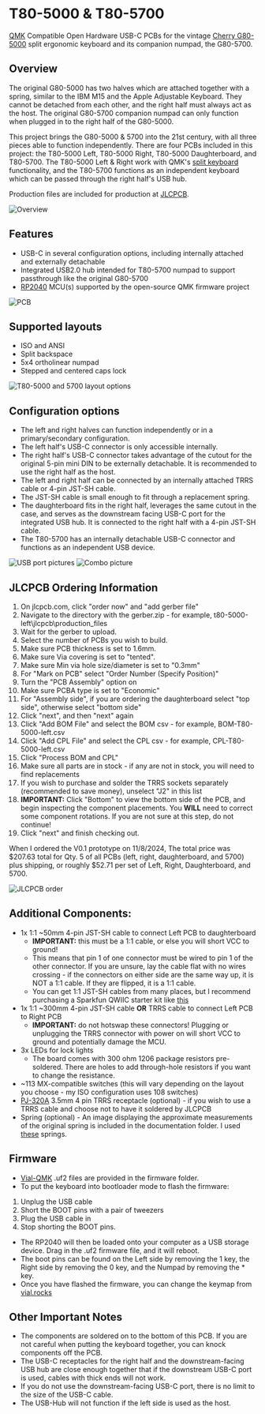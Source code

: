 # T80-5000 & T80-5700

[QMK](https://github.com/qmk/qmk_firmware) Compatible Open Hardware USB-C PCBs for the vintage [Cherry G80-5000](https://web.archive.org/web/20250114051116/https://deskthority.net/wiki/Cherry_G80-5000) split ergonomic keyboard and its companion numpad, the G80-5700.



## Overview
The original G80-5000 has two halves which are attached together with a spring, similar to the IBM M15 and the Apple Adjustable Keyboard. They cannot be detached from each other, and the right half must always act as the host.
The original G80-5700 companion numpad can only function when plugged in to the right half of the G80-5000.

This project brings the G80-5000 & 5700 into the 21st century, with all three pieces able to function independently.
There are four PCBs included in this project: the T80-5000 Left, T80-5000 Right, T80-5000 Daughterboard, and T80-5700.
The T80-5000 Left & Right work with QMK's [split keyboard](https://docs.qmk.fm/features/split_keyboard) functionality, and the T80-5700 functions as an independent keyboard which can be passed through the right half's USB hub.

Production files are included for production at [JLCPCB](https://jlcpcb.com/).

![Overview](https://github.com/nearestexit/t80-5000/blob/main/documentation/DSC03446.JPG)


## Features
 - USB-C in several configuration options, including internally attached and externally detachable
 - Integrated USB2.0 hub intended for T80-5700 numpad to support passthrough like the original G80-5700
 - [RP2040](https://www.raspberrypi.com/products/rp2040/specifications/) MCU(s) supported by the open-source QMK firmware project

![PCB](https://github.com/nearestexit/t80-5000/blob/main/documentation/allcombo.png)

## Supported layouts
 - ISO and ANSI
 - Split backspace
 - 5x4 ortholinear numpad
 - Stepped and centered caps lock
   
![T80-5000 and 5700 layout options](https://github.com/nearestexit/t80-5000/blob/main/documentation/KLE.png?raw=true)

## Configuration options
 - The left and right halves can function independently or in a primary/secondary configuration.
 - The left half's USB-C connector is only accessible internally.
 - The right half's USB-C connector takes advantage of the cutout for the original 5-pin mini DIN to be externally detachable. It is recommended to use the right half as the host.
 - The left and right half can be connected by an internally attached TRRS cable or 4-pin JST-SH cable.
 - The JST-SH cable is small enough to fit through a replacement spring.
 - The daughterboard fits in the right half, leverages the same cutout in the case, and serves as the downstream facing USB-C port for the integrated USB hub. It is connected to the right half with a 4-pin JST-SH cable.
 - The T80-5700 has an internally detachable USB-C connector and functions as an independent USB device.

![USB port pictures](https://github.com/nearestexit/t80-5000/blob/main/documentation/DSC03448.JPG)
![Combo picture](https://github.com/nearestexit/t80-5000/blob/main/documentation/misccombo.png)

## JLCPCB Ordering Information
1. On jlcpcb.com, click "order now" and "add gerber file"
2. Navigate to the directory with the gerber.zip - for example, t80-5000-left\jlcpcb\production_files
3. Wait for the gerber to upload.
4. Select the number of PCBs you wish to build.
5. Make sure PCB thickness is set to 1.6mm.
6. Make sure Via covering is set to "tented".
7. Make sure Min via hole size/diameter is set to "0.3mm"
8. For "Mark on PCB" select "Order Number (Specify Position)"
9. Turn the "PCB Assembly" option on
10. Make sure PCBA type is set to "Economic"
11. For "Assembly side", if you are ordering the daughterboard select "top side", otherwise select "bottom side"
12. Click "next", and then "next" again
13. Click "Add BOM File" and select the BOM csv - for example, BOM-T80-5000-left.csv
14. Click "Add CPL File" and select the CPL csv - for example, CPL-T80-5000-left.csv
15. Click "Process BOM and CPL"
16. Make sure all parts are in stock - if any are not in stock, you will need to find replacements
17. If you wish to purchase and solder the TRRS sockets separately (recommended to save money), unselect "J2" in this list
18. **IMPORTANT:** Click "Bottom" to view the bottom side of the PCB, and begin inspecting the component placements. You **WILL** need to correct some component rotations. If you are not sure at this step, do not continue!
19. Click "next" and finish checking out.

When I ordered the V0.1 prototype on 11/8/2024, The total price was $207.63 total for Qty. 5 of all PCBs (left, right, daughterboard, and 5700) plus shipping, or roughly $52.71 per set of Left, Right, Daughterboard, and 5700.

![JLCPCB order](https://github.com/nearestexit/t80-5000/blob/main/documentation/JLCPCB%20order.png)

## Additional Components:
- 1x 1:1 ~50mm 4-pin JST-SH cable to connect Left PCB to daughterboard
  - **IMPORTANT:** this must be a 1:1 cable, or else you will short VCC to ground!
  - This means that pin 1 of one connector must be wired to pin 1 of the other connector. If you are unsure, lay the cable flat with no wires crossing - if the connectors on either side are the same way up, it is NOT a 1:1 cable. If they are flipped, it is a 1:1 cable.
  - You can get 1:1 JST-SH cables from many places, but I recommend purchasing a Sparkfun QWIIC starter kit like [this](https://www.amazon.com/dp/B08HQ1VSVL)
- 1x 1:1 ~300mm 4-pin JST-SH cable **OR** TRRS cable to connect Left PCB to Right PCB
  - **IMPORTANT:** do not hotswap these connectors! Plugging or unplugging the TRRS connector with power on will short VCC to ground and potentially damage the MCU.
- 3x LEDs for lock lights
  - The board comes with 300 ohm 1206 package resistors pre-soldered. There are holes to add through-hole resistors if you want to change the resistance.
- ~113 MX-compatible switches (this will vary depending on the layout you choose - my ISO configuration uses 108 switches)
- [PJ-320A](https://www.lcsc.com/product-detail/Audio-Connectors_XKB-Connectivity-PJ-320A_C2884926.html) 3.5mm 4 pin TRRS receptacle (optional) - if you wish to use a TRRS cable and choose not to have it soldered by JLCPCB
- Spring (optional) - An image displaying the approximate measurements of the original spring is included in the documentation folder. I used [these](https://www.amazon.com/dp/B0BRHF1DBL) springs.

## Firmware
- [Vial-QMK](https://get.vial.today/) .uf2 files are provided in the firmware folder.
- To put the keyboard into bootloader mode to flash the firmware:
1. Unplug the USB cable
2. Short the BOOT pins with a pair of tweezers
3. Plug the USB cable in
4. Stop shorting the BOOT pins.
- The RP2040 will then be loaded onto your computer as a USB storage device. Drag in the .uf2 firmware file, and it will reboot.
- The boot pins can be found on the Left side by removing the 1 key, the Right side by removing the 0 key, and the Numpad by removing the * key.
- Once you have flashed the firmware, you can change the keymap from [vial.rocks](https://vial.rocks)

## Other Important Notes
- The components are soldered on to the bottom of this PCB. If you are not careful when putting the keyboard together, you can knock components off the PCB.
- The USB-C receptacles for the right half and the downstream-facing USB hub are close enough together that if the downstream USB-C port is used, cables with thick ends will not work.
- If you do not use the downstream-facing USB-C port, there is no limit to the size of the USB-C cable.
- The USB-Hub will not function if the left side is used as the host.
  
